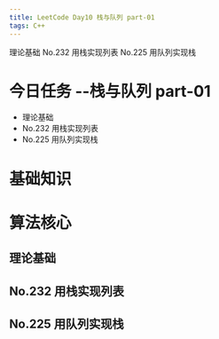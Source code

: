 ```yaml
---
title: LeetCode Day10 栈与队列 part-01
tags: C++
---
```

理论基础
No.232 用栈实现列表
No.225 用队列实现栈

<!--more-->

# 今日任务 --栈与队列 part-01
- 理论基础
- No.232 用栈实现列表
- No.225 用队列实现栈

# 基础知识
# 算法核心
## 理论基础
## No.232 用栈实现列表
## No.225 用队列实现栈
